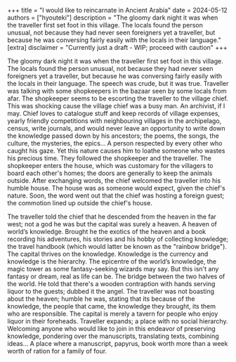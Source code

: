 +++
title = "I would like to reincarnate in Ancient Arabia"
date = 2024-05-12
authors = ["hyouteki"]
description = "The gloomy dark night it was when the traveller first set foot in this village. The locals found the person unusual, not because they had never seen foreigners yet a traveller, but because he was conversing fairly easily with the locals in their language."
[extra]
disclaimer = "Currently just a draft - WIP; proceed with caution"
+++

The gloomy dark night it was when the traveller first set foot in this village. The locals found the person unusual, not because they had never seen foreigners yet a traveller, but because he was conversing fairly easily with the locals in their language. The speech was crude, but it was true. Traveller was talking with some shopkeepers in the bazaar seen by some locals from afar. The shopkeeper seems to be escorting the traveller to the village chief. This was shocking cause the village chief was a busy man. An archivist, if I may. Chief loves to catalogue stuff and keep records of village expenses, yearly friendly competitions with neighbouring villages in the archipelago, census, write journals, and would never leave an opportunity to write down the knowledge passed down by his ancestors; the poems, the songs, the culture, the mysteries, the epics… A person respected by every other who caught his gaze. Yet this nature causes him to loathe someone who wastes his precious time. They followed the shopkeeper and the traveller. The shopkeeper enters the house, which was customary for the villagers to board each other's homes; the doors are generally to keep the animals outside. After exchanging words, the chief welcomed the traveller into his humble house. The house was as someone would expect, given the chief's nature. Soon, the word went out that the chief was hosting a foreign guest; the commotion lined up outside the chief's house.
	  
The traveller told the chief that he descended from the heaven in the far west; not a god he was but the capital was surely a heaven. A heaven of world’s knowledge. Brought he the exotics of the heaven and a book recording his adventures, his stories and his hobby of collecting knowledge; the travel handbook (which would latter be known as the "rainbow bridge"). The capital thrives on the knowledge. Knowledge is the currency and knowledge is the hierarchy. The epicentre of the world’s knowledge, the magic tower as some fantasy-seeking wizards may say. But this isn't any fantasy or dream, real as life can be. The bridge between the two halves of the world. He told that there's a wooden contraption with hands serving liquor to the guests; dubbed it the angel. The traveller was not boasting about the heaven; humble he was, stating that its because of the knowledge, the people that came, the knowledge they brought, its them who are responsible. The capital is merely a tavern for people who enjoy liquor in their foreheads. Traveller expands; a place with no social hierarchy. Welcoming anyone who would like to join in this endeavor of preserving knowledge, pondering over the manuscripts, translating texts, combining ideas... A place where a manuscript, papyrus, book worth more than a week worth of ration for a family of four.     